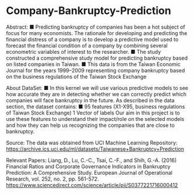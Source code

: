 # Company-Bankruptcy-Prediction


Abstract:
■ Predicting bankruptcy of companies has been a hot subject of focus for many economists. The rationale for developing and predicting the financial distress of a company is to develop a predictive model used to forecast the financial condition of a company by combining several econometric variables of interest to the researcher.
■ The study constructed a comprehensive study model for predicting bankruptcy based on listed companies in Taiwan.
■ This data is from the Taiwan Economic Journal for the years 1999–2009 representing company bankruptcy based on the business regulations of the Taiwan Stock Exchange

About DataSet:
■ In this kernel we will use various predictive models to see how accurate they are in detecting whether we can correctly predict which companies will face bankruptcy in the future. As described in the data section, the dataset contains:
■ 95 features (X1-X95, business regulations of Taiwan Stock Exchange) 1 Vector of labels Our aim in this project is to use these features to understand their impact/role on the selected models and how they can help us recognizing the companies that are close to bankruptcy.

Source:
The data was obtained from UCI Machine Learning Repository: https://archive.ics.uci.edu/ml/datasets/Taiwanese+Bankruptcy+Prediction

Relevant Papers:
Liang, D., Lu, C.-C., Tsai, C.-F., and Shih, G.-A. (2016) Financial Ratios and Corporate Governance Indicators in Bankruptcy Prediction: A Comprehensive Study. European Journal of Operational Research, vol. 252, no. 2, pp. 561-572.
https://www.sciencedirect.com/science/article/pii/S0377221716000412
